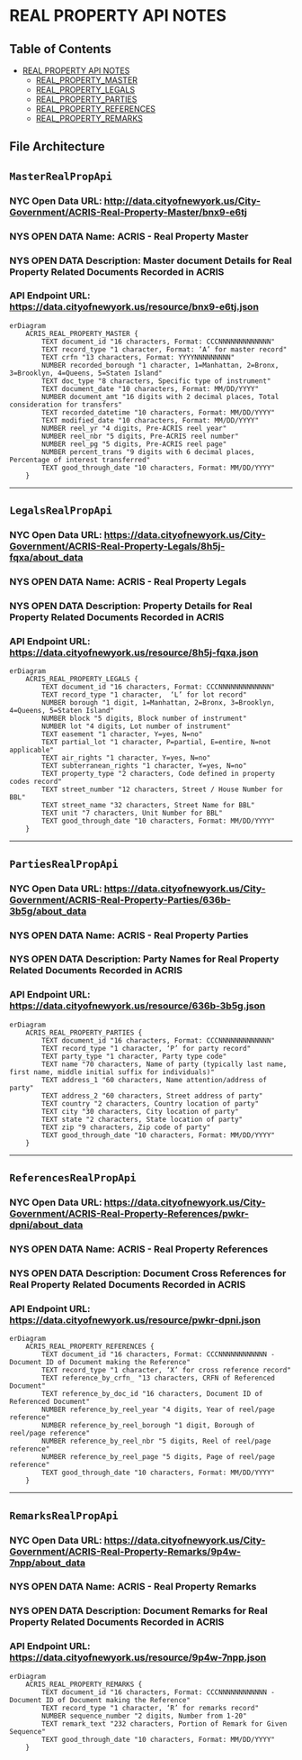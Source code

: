 # REAL PROPERTY API NOTES

## Table of Contents

- [REAL PROPERTY API NOTES](#real-property-api-notes)
    - [REAL_PROPERTY_MASTER](#real_property_master)
    - [REAL_PROPERTY_LEGALS](#real_property_legals)
    - [REAL_PROPERTY_PARTIES](#real_property_parties)
    - [REAL_PROPERTY_REFERENCES](#real_property_references)
    - [REAL_PROPERTY_REMARKS](#real_property_remarks)

## File Architecture




## `MasterRealPropApi`
### NYC Open Data URL: http://data.cityofnewyork.us/City-Government/ACRIS-Real-Property-Master/bnx9-e6tj
### NYS OPEN DATA Name: ACRIS - Real Property Master
### NYS OPEN DATA Description: Master document Details for Real Property Related Documents Recorded in ACRIS
### API Endpoint URL: https://data.cityofnewyork.us/resource/bnx9-e6tj.json

```mermaid
erDiagram
    ACRIS_REAL_PROPERTY_MASTER {
        TEXT document_id "16 characters, Format: CCCNNNNNNNNNNNNN"
        TEXT record_type "1 character, Format: ‘A’ for master record"
        TEXT crfn "13 characters, Format: YYYYNNNNNNNNN"
        NUMBER recorded_borough "1 character, 1=Manhattan, 2=Bronx, 3=Brooklyn, 4=Queens, 5=Staten Island"
        TEXT doc_type "8 characters, Specific type of instrument"
        TEXT document_date "10 characters, Format: MM/DD/YYYY"
        NUMBER document_amt "16 digits with 2 decimal places, Total consideration for transfers"
        TEXT recorded_datetime "10 characters, Format: MM/DD/YYYY"
        TEXT modified_date "10 characters, Format: MM/DD/YYYY"
        NUMBER reel_yr "4 digits, Pre-ACRIS reel year"
        NUMBER reel_nbr "5 digits, Pre-ACRIS reel number"
        NUMBER reel_pg "5 digits, Pre-ACRIS reel page"
        NUMBER percent_trans "9 digits with 6 decimal places, Percentage of interest transferred"
        TEXT good_through_date "10 characters, Format: MM/DD/YYYY"
    }
```

---

## `LegalsRealPropApi`
### NYC Open Data URL: https://data.cityofnewyork.us/City-Government/ACRIS-Real-Property-Legals/8h5j-fqxa/about_data
### NYS OPEN DATA Name: ACRIS - Real Property Legals
### NYS OPEN DATA Description: Property Details for Real Property Related Documents Recorded in ACRIS
### API Endpoint URL: https://data.cityofnewyork.us/resource/8h5j-fqxa.json

```mermaid
erDiagram
    ACRIS_REAL_PROPERTY_LEGALS {
        TEXT document_id "16 characters, Format: CCCNNNNNNNNNNNNN"
        TEXT record_type "1 character,  ‘L’ for lot record"
        NUMBER borough "1 digit, 1=Manhattan, 2=Bronx, 3=Brooklyn, 4=Queens, 5=Staten Island"
        NUMBER block "5 digits, Block number of instrument"
        NUMBER lot "4 digits, Lot number of instrument"
        TEXT easement "1 character, Y=yes, N=no"
        TEXT partial_lot "1 character, P=partial, E=entire, N=not applicable"
        TEXT air_rights "1 character, Y=yes, N=no"
        TEXT subterranean_rights "1 character, Y=yes, N=no"
        TEXT property_type "2 characters, Code defined in property codes record"
        TEXT street_number "12 characters, Street / House Number for BBL"
        TEXT street_name "32 characters, Street Name for BBL"
        TEXT unit "7 characters, Unit Number for BBL"
        TEXT good_through_date "10 characters, Format: MM/DD/YYYY"
    }
```

---

## `PartiesRealPropApi`
### NYC Open Data URL: https://data.cityofnewyork.us/City-Government/ACRIS-Real-Property-Parties/636b-3b5g/about_data
### NYS OPEN DATA Name: ACRIS - Real Property Parties
### NYS OPEN DATA Description: Party Names for Real Property Related Documents Recorded in ACRIS
### API Endpoint URL: https://data.cityofnewyork.us/resource/636b-3b5g.json

```mermaid
erDiagram
    ACRIS_REAL_PROPERTY_PARTIES {
        TEXT document_id "16 characters, Format: CCCNNNNNNNNNNNNN"
        TEXT record_type "1 character, ‘P’ for party record"
        TEXT party_type "1 character, Party type code"
        TEXT name "70 characters, Name of party (typically last name, first name, middle initial suffix for individuals)"
        TEXT address_1 "60 characters, Name attention/address of party"
        TEXT address_2 "60 characters, Street address of party"
        TEXT country "2 characters, Country location of party"
        TEXT city "30 characters, City location of party"
        TEXT state "2 characters, State location of party"
        TEXT zip "9 characters, Zip code of party"
        TEXT good_through_date "10 characters, Format: MM/DD/YYYY"
    }
```

---

## `ReferencesRealPropApi`
### NYC Open Data URL: https://data.cityofnewyork.us/City-Government/ACRIS-Real-Property-References/pwkr-dpni/about_data
### NYS OPEN DATA Name: ACRIS - Real Property References
### NYS OPEN DATA Description: Document Cross References for Real Property Related Documents Recorded in ACRIS
### API Endpoint URL: https://data.cityofnewyork.us/resource/pwkr-dpni.json

```mermaid
erDiagram
    ACRIS_REAL_PROPERTY_REFERENCES {
        TEXT document_id "16 characters, Format: CCCNNNNNNNNNNNN - Document ID of Document making the Reference"
        TEXT record_type "1 character, ‘X’ for cross reference record"
        TEXT reference_by_crfn_ "13 characters, CRFN of Referenced Document"
        TEXT reference_by_doc_id "16 characters, Document ID of Referenced Document"
        NUMBER reference_by_reel_year "4 digits, Year of reel/page reference"
        NUMBER reference_by_reel_borough "1 digit, Borough of reel/page reference"
        NUMBER reference_by_reel_nbr "5 digits, Reel of reel/page reference"
        NUMBER reference_by_reel_page "5 digits, Page of reel/page reference"
        TEXT good_through_date "10 characters, Format: MM/DD/YYYY"
    }
```

---

## `RemarksRealPropApi`
### NYC Open Data URL: https://data.cityofnewyork.us/City-Government/ACRIS-Real-Property-Remarks/9p4w-7npp/about_data
### NYS OPEN DATA Name: ACRIS - Real Property Remarks
### NYS OPEN DATA Description: Document Remarks for Real Property Related Documents Recorded in ACRIS
### API Endpoint URL: https://data.cityofnewyork.us/resource/9p4w-7npp.json

```mermaid
erDiagram
    ACRIS_REAL_PROPERTY_REMARKS {
        TEXT document_id "16 characters, Format: CCCNNNNNNNNNNNN - Document ID of Document making the Reference"
        TEXT record_type "1 character, ‘R’ for remarks record"
        NUMBER sequence_number "2 digits, Number from 1-20"
        TEXT remark_text "232 characters, Portion of Remark for Given Sequence"
        TEXT good_through_date "10 characters, Format: MM/DD/YYYY"
    }
```

